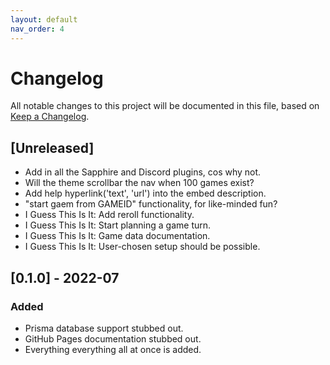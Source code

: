 ```yaml
---
layout: default
nav_order: 4
---
```


# Changelog
All notable changes to this project will be documented in this file,
based on [Keep a Changelog](https://keepachangelog.com/en/1.0.0/).

## [Unreleased]

- Add in all the Sapphire and Discord plugins, cos why not.
- Will the theme scrollbar the nav when 100 games exist?
- Add help hyperlink('text', 'url') into the embed description.
- "start gaem from GAMEID" functionality, for like-minded fun?
- I Guess This Is It: Add reroll functionality.
- I Guess This Is It: Start planning a game turn.
- I Guess This Is It: Game data documentation.
- I Guess This Is It: User-chosen setup should be possible.

## [0.1.0] - 2022-07

### Added

- Prisma database support stubbed out.
- GitHub Pages documentation stubbed out.
- Everything everything all at once is added. 
